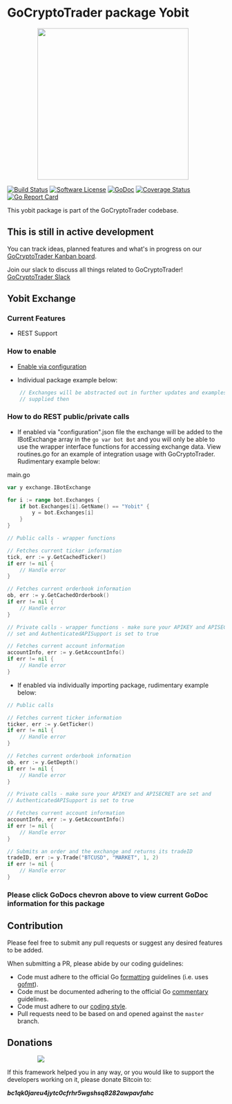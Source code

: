 # GoCryptoTrader package Yobit

<img src="/common/gctlogo.png?raw=true" width="350px" height="350px" hspace="70">


[![Build Status](https://github.com/thrasher-corp/gocryptotrader/actions/workflows/tests.yml/badge.svg?branch=master)](https://github.com/thrasher-corp/gocryptotrader/actions/workflows/tests.yml)
[![Software License](https://img.shields.io/badge/License-MIT-orange.svg?style=flat-square)](https://github.com/thrasher-corp/gocryptotrader/blob/master/LICENSE)
[![GoDoc](https://godoc.org/github.com/thrasher-corp/gocryptotrader?status.svg)](https://godoc.org/github.com/thrasher-corp/gocryptotrader/exchanges/yobit)
[![Coverage Status](https://codecov.io/gh/thrasher-corp/gocryptotrader/graph/badge.svg?token=41784B23TS)](https://codecov.io/gh/thrasher-corp/gocryptotrader)
[![Go Report Card](https://goreportcard.com/badge/github.com/thrasher-corp/gocryptotrader)](https://goreportcard.com/report/github.com/thrasher-corp/gocryptotrader)


This yobit package is part of the GoCryptoTrader codebase.

## This is still in active development

You can track ideas, planned features and what's in progress on our [GoCryptoTrader Kanban board](https://github.com/orgs/thrasher-corp/projects/3).

Join our slack to discuss all things related to GoCryptoTrader! [GoCryptoTrader Slack](https://join.slack.com/t/gocryptotrader/shared_invite/enQtNTQ5NDAxMjA2Mjc5LTc5ZDE1ZTNiOGM3ZGMyMmY1NTAxYWZhODE0MWM5N2JlZDk1NDU0YTViYzk4NTk3OTRiMDQzNGQ1YTc4YmRlMTk)

## Yobit Exchange

### Current Features

+ REST Support

### How to enable

+ [Enable via configuration](https://github.com/thrasher-corp/gocryptotrader/tree/master/config#enable-exchange-via-config-example)

+ Individual package example below:

```go
	// Exchanges will be abstracted out in further updates and examples will be
	// supplied then
```

### How to do REST public/private calls

+ If enabled via "configuration".json file the exchange will be added to the
IBotExchange array in the ```go var bot Bot``` and you will only be able to use
the wrapper interface functions for accessing exchange data. View routines.go
for an example of integration usage with GoCryptoTrader. Rudimentary example
below:

main.go
```go
var y exchange.IBotExchange

for i := range bot.Exchanges {
	if bot.Exchanges[i].GetName() == "Yobit" {
		y = bot.Exchanges[i]
	}
}

// Public calls - wrapper functions

// Fetches current ticker information
tick, err := y.GetCachedTicker()
if err != nil {
	// Handle error
}

// Fetches current orderbook information
ob, err := y.GetCachedOrderbook()
if err != nil {
	// Handle error
}

// Private calls - wrapper functions - make sure your APIKEY and APISECRET are
// set and AuthenticatedAPISupport is set to true

// Fetches current account information
accountInfo, err := y.GetAccountInfo()
if err != nil {
	// Handle error
}
```

+ If enabled via individually importing package, rudimentary example below:

```go
// Public calls

// Fetches current ticker information
ticker, err := y.GetTicker()
if err != nil {
	// Handle error
}

// Fetches current orderbook information
ob, err := y.GetDepth()
if err != nil {
	// Handle error
}

// Private calls - make sure your APIKEY and APISECRET are set and
// AuthenticatedAPISupport is set to true

// Fetches current account information
accountInfo, err := y.GetAccountInfo()
if err != nil {
	// Handle error
}

// Submits an order and the exchange and returns its tradeID
tradeID, err := y.Trade("BTCUSD", "MARKET", 1, 2)
if err != nil {
	// Handle error
}
```

### Please click GoDocs chevron above to view current GoDoc information for this package

## Contribution

Please feel free to submit any pull requests or suggest any desired features to be added.

When submitting a PR, please abide by our coding guidelines:

+ Code must adhere to the official Go [formatting](https://golang.org/doc/effective_go.html#formatting) guidelines (i.e. uses [gofmt](https://golang.org/cmd/gofmt/)).
+ Code must be documented adhering to the official Go [commentary](https://golang.org/doc/effective_go.html#commentary) guidelines.
+ Code must adhere to our [coding style](https://github.com/thrasher-corp/gocryptotrader/blob/master/doc/coding_style.md).
+ Pull requests need to be based on and opened against the `master` branch.

## Donations

<img src="https://github.com/thrasher-corp/gocryptotrader/blob/master/web/src/assets/donate.png?raw=true" hspace="70">

If this framework helped you in any way, or you would like to support the developers working on it, please donate Bitcoin to:

***bc1qk0jareu4jytc0cfrhr5wgshsq8282awpavfahc***
